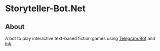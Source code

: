 # Storyteller-Bot.Net

## About

A bot to play interactive text-based fiction games using [Telegram.Bot](https://github.com/TelegramBots/Telegram.Bot) and [Ink](https://github.com/inkle/ink).

